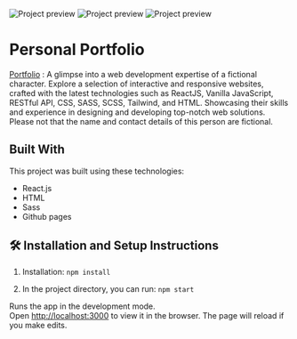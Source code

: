 ![Project preview]('https://github.com/catherineisonline/personal-portfolio/blob/main/public/project-preview.png?raw=true')
![Project preview]('https://github.com/catherineisonline/personal-portfolio-template-dark/blob/main/public/project-preview-3.png?raw=true')
![Project preview]('https://github.com/catherineisonline/personal-portfolio-template-dark/blob/main/public/project-preview-2.png?raw=true')

# Personal Portfolio
<a href="https://minimalistic-developer-portfolio.vercel.app/">Portfolio</a> : A glimpse into a web development expertise of a fictional character. Explore a selection of interactive and responsive websites, crafted with the latest technologies such as ReactJS, Vanilla JavaScript, RESTful API, CSS, SASS, SCSS, Tailwind, and HTML. Showcasing their skills and experience in designing and developing top-notch web solutions. Please not that the name and contact details of this person are fictional. 


## Built With
This project was built using these technologies:
- React.js
- HTML
- Sass
- Github pages

## 🛠 Installation and Setup Instructions
1. Installation: `npm install`

2. In the project directory, you can run: `npm start`

Runs the app in the development mode.\
Open [http://localhost:3000](http://localhost:3000) to view it in the browser.
The page will reload if you make edits.
